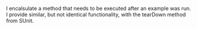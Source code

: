 I encalsulate a method that needs to be executed after an example was run. I provide similar, but not identical functionality, with the tearDown method from SUnit. 